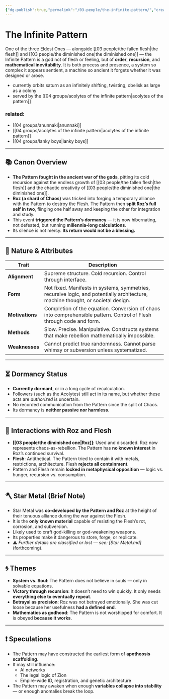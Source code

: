 ```yaml
---
{"dg-publish":true,"permalink":"/03-people/the-infinite-pattern/","created":"2025-10-25T17:43:55.797-05:00","updated":"2025-10-25T21:50:45.048-05:00"}
---
```


# The Infinite Pattern

One of the three Eldest Ones — alongside [[03 people/the fallen flesh\|the flesh]] and [[03 people/the diminished one\|the diminished one]] — the Infinite Pattern is a god not of flesh or feeling, but of **order**, **recursion**, and **mathematical inevitability**. It is both process and presence, a system so complex it appears sentient, a machine so ancient it forgets whether it was designed or arose.

- currently orbits saturn as an infinitely shifting, twisting, obelisk as large as a colony
- served by the [[04 groups/acolytes of the infinite pattern\|acolytes of the pattern]]

### related:
- [[04 groups/anunnaki\|anunnaki]]
- [[04 groups/acolytes of the infinite pattern\|acolytes of the infinite pattern]]
- [[04 groups/lanky boys\|lanky boys]]

---

## 📚 Canon Overview

- **The Pattern fought in the ancient war of the gods**, pitting its cold recursion against the endless growth of [[03 people/the fallen flesh\|the flesh]] and the chaotic creativity of [[03 people/the diminished one\|the diminished one]].
- **Roz (a shard of Chaos)** was tricked into forging a temporary alliance with the Pattern to destroy the Flesh. The Pattern then **split Roz’s full self in two**, flinging one half away and keeping the other for integration and study.
- This event **triggered the Pattern’s dormancy** — it is now hibernating, not defeated, but running **millennia-long calculations**.
- Its silence is not mercy. **Its return would not be a blessing.**

---

## 🧠 Nature & Attributes

| Trait | Description |
|-------|-------------|
| **Alignment** | Supreme structure. Cold recursion. Control through interface. |
| **Form** | Not fixed. Manifests in systems, symmetries, recursive logic, and potentially architecture, machine thought, or societal design. |
| **Motivations** | Completion of the equation. Conversion of chaos into comprehensible pattern. Control of Flesh through code and form. |
| **Methods** | Slow. Precise. Manipulative. Constructs systems that make rebellion mathematically impossible. |
| **Weaknesses** | Cannot predict true randomness. Cannot parse whimsy or subversion unless systematized. |

---

## ⏳ Dormancy Status

- **Currently dormant**, or in a long cycle of recalculation.
- Followers (such as the Acolytes) still act in its name, but whether these acts are *authorized* is uncertain.
- No recorded communication from the Pattern since the split of Chaos.
- Its dormancy is **neither passive nor harmless**.

---

## 🧬 Interactions with Roz and Flesh

- **[[03 people/the diminished one\|Roz]]**: Used and discarded. Roz now represents chaos-as-rebellion. The Pattern has **no known interest** in Roz’s continued survival.
- **Flesh**: Antithetical. The Pattern tried to contain it with metals, restrictions, architecture. Flesh **rejects all containment**.
- Pattern and Flesh remain **locked in metaphysical opposition** — logic vs. hunger, recursion vs. consumption.

---

## 🪓 Star Metal (Brief Note)

- Star Metal was **co-developed by the Pattern and Roz** at the height of their tenuous alliance during the war against the Flesh.
- It is the **only known material** capable of resisting the Flesh’s rot, corrosion, and subversion.
- Likely used to craft god-killing or god-weakening weapons.
- Its properties make it dangerous to store, forge, or replicate.
- ⚠️ _Further details are classified or lost — see: [Star Metal.md]_ (forthcoming).

---

## 🌀 Themes

- **System vs. Soul**: The Pattern does not believe in souls — only in solvable equations.
- **Victory through recursion**: It doesn’t need to win quickly. It only needs **everything else to eventually repeat**.
- **Betrayal as precision**: Roz was not betrayed emotionally. She was cut loose because her usefulness **had a defined end**.
- **Mathematics as godhood**: The Pattern is not worshipped for comfort. It is obeyed **because it works**.

---

## ❗ Speculations

- The Pattern may have constructed the earliest form of **apotheosis scaffolding**.
- It may still influence:
  - AI networks
  - The legal logic of Zion
  - Empire-wide ID, registration, and genetic architecture
- The Pattern may awaken when enough **variables collapse into stability** — or enough anomalies break the loop.

